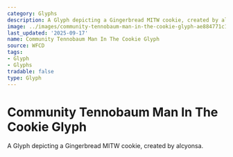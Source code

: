 ```yaml
---
category: Glyphs
description: A Glyph depicting a Gingerbread MITW cookie, created by alcyonsa.
image: ../images/community-tennobaum-man-in-the-cookie-glyph-ae884771c1.png
last_updated: '2025-09-17'
name: Community Tennobaum Man In The Cookie Glyph
source: WFCD
tags:
- Glyph
- Glyphs
tradable: false
type: Glyph
---
```


# Community Tennobaum Man In The Cookie Glyph

A Glyph depicting a Gingerbread MITW cookie, created by alcyonsa.

